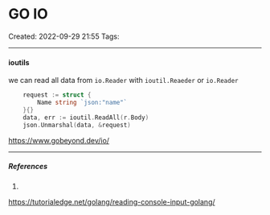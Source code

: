 


# GO IO
Created: 2022-09-29 21:55
Tags: 
____

#### ioutils

we can read all data from `io.Reader` with `ioutil.Reaeder` or `io.Reader`
```go
	request := struct {
		Name string `json:"name"`
	}{}
	data, err := ioutil.ReadAll(r.Body)
	json.Unmarshal(data, &request)
```

https://www.gobeyond.dev/io/


_____
##### References
1.

https://tutorialedge.net/golang/reading-console-input-golang/
